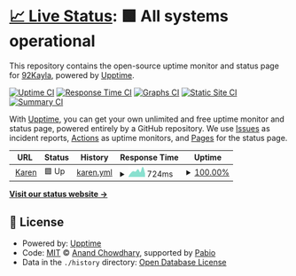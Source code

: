# [📈 Live Status](https://92Kayla.github.io/d2): <!--live status--> **🟩 All systems operational**

This repository contains the open-source uptime monitor and status page for [92Kayla](https://92Kayla.github.io/d2), powered by [Upptime](https://github.com/upptime/upptime).

[![Uptime CI](https://github.com/92Kayla/d2/workflows/Uptime%20CI/badge.svg)](https://github.com/92Kayla/d2/actions?query=workflow%3A%22Uptime+CI%22)
[![Response Time CI](https://github.com/92Kayla/d2/workflows/Response%20Time%20CI/badge.svg)](https://github.com/92Kayla/d2/actions?query=workflow%3A%22Response+Time+CI%22)
[![Graphs CI](https://github.com/92Kayla/d2/workflows/Graphs%20CI/badge.svg)](https://github.com/92Kayla/d2/actions?query=workflow%3A%22Graphs+CI%22)
[![Static Site CI](https://github.com/92Kayla/d2/workflows/Static%20Site%20CI/badge.svg)](https://github.com/92Kayla/d2/actions?query=workflow%3A%22Static+Site+CI%22)
[![Summary CI](https://github.com/92Kayla/d2/workflows/Summary%20CI/badge.svg)](https://github.com/92Kayla/d2/actions?query=workflow%3A%22Summary+CI%22)

With [Upptime](https://upptime.js.org), you can get your own unlimited and free uptime monitor and status page, powered entirely by a GitHub repository. We use [Issues](https://github.com/92Kayla/d2/issues) as incident reports, [Actions](https://github.com/92Kayla/d2/actions) as uptime monitors, and [Pages](https://92Kayla.github.io/d2) for the status page.

<!--start: status pages-->
<!-- This summary is generated by Upptime (https://github.com/upptime/upptime) -->
<!-- Do not edit this manually, your changes will be overwritten -->
<!-- prettier-ignore -->
| URL | Status | History | Response Time | Uptime |
| --- | ------ | ------- | ------------- | ------ |
| <img alt="" src="https://icons.duckduckgo.com/ip3/karen-bot-framework-1.luaisnotcool.repl.co.ico" height="13"> [Karen](https://karen-bot-framework-1.luaisnotcool.repl.co/) | 🟩 Up | [karen.yml](https://github.com/92Kayla/d2/commits/HEAD/history/karen.yml) | <details><summary><img alt="Response time graph" src="./graphs/karen/response-time-week.png" height="20"> 724ms</summary><br><a href="https://92Kayla.github.io/d2/history/karen"><img alt="Response time 544" src="https://img.shields.io/endpoint?url=https%3A%2F%2Fraw.githubusercontent.com%2F92Kayla%2Fd2%2FHEAD%2Fapi%2Fkaren%2Fresponse-time.json"></a><br><a href="https://92Kayla.github.io/d2/history/karen"><img alt="24-hour response time 547" src="https://img.shields.io/endpoint?url=https%3A%2F%2Fraw.githubusercontent.com%2F92Kayla%2Fd2%2FHEAD%2Fapi%2Fkaren%2Fresponse-time-day.json"></a><br><a href="https://92Kayla.github.io/d2/history/karen"><img alt="7-day response time 724" src="https://img.shields.io/endpoint?url=https%3A%2F%2Fraw.githubusercontent.com%2F92Kayla%2Fd2%2FHEAD%2Fapi%2Fkaren%2Fresponse-time-week.json"></a><br><a href="https://92Kayla.github.io/d2/history/karen"><img alt="30-day response time 621" src="https://img.shields.io/endpoint?url=https%3A%2F%2Fraw.githubusercontent.com%2F92Kayla%2Fd2%2FHEAD%2Fapi%2Fkaren%2Fresponse-time-month.json"></a><br><a href="https://92Kayla.github.io/d2/history/karen"><img alt="1-year response time 544" src="https://img.shields.io/endpoint?url=https%3A%2F%2Fraw.githubusercontent.com%2F92Kayla%2Fd2%2FHEAD%2Fapi%2Fkaren%2Fresponse-time-year.json"></a></details> | <details><summary><a href="https://92Kayla.github.io/d2/history/karen">100.00%</a></summary><a href="https://92Kayla.github.io/d2/history/karen"><img alt="All-time uptime 62.70%" src="https://img.shields.io/endpoint?url=https%3A%2F%2Fraw.githubusercontent.com%2F92Kayla%2Fd2%2FHEAD%2Fapi%2Fkaren%2Fuptime.json"></a><br><a href="https://92Kayla.github.io/d2/history/karen"><img alt="24-hour uptime 100.00%" src="https://img.shields.io/endpoint?url=https%3A%2F%2Fraw.githubusercontent.com%2F92Kayla%2Fd2%2FHEAD%2Fapi%2Fkaren%2Fuptime-day.json"></a><br><a href="https://92Kayla.github.io/d2/history/karen"><img alt="7-day uptime 100.00%" src="https://img.shields.io/endpoint?url=https%3A%2F%2Fraw.githubusercontent.com%2F92Kayla%2Fd2%2FHEAD%2Fapi%2Fkaren%2Fuptime-week.json"></a><br><a href="https://92Kayla.github.io/d2/history/karen"><img alt="30-day uptime 100.00%" src="https://img.shields.io/endpoint?url=https%3A%2F%2Fraw.githubusercontent.com%2F92Kayla%2Fd2%2FHEAD%2Fapi%2Fkaren%2Fuptime-month.json"></a><br><a href="https://92Kayla.github.io/d2/history/karen"><img alt="1-year uptime 62.70%" src="https://img.shields.io/endpoint?url=https%3A%2F%2Fraw.githubusercontent.com%2F92Kayla%2Fd2%2FHEAD%2Fapi%2Fkaren%2Fuptime-year.json"></a></details>

<!--end: status pages-->

[**Visit our status website →**](https://92Kayla.github.io/d2)

## 📄 License

- Powered by: [Upptime](https://github.com/upptime/upptime)
- Code: [MIT](./LICENSE) © [Anand Chowdhary](https://anandchowdhary.com), supported by [Pabio](https://pabio.com)
- Data in the `./history` directory: [Open Database License](https://opendatacommons.org/licenses/odbl/1-0/)

